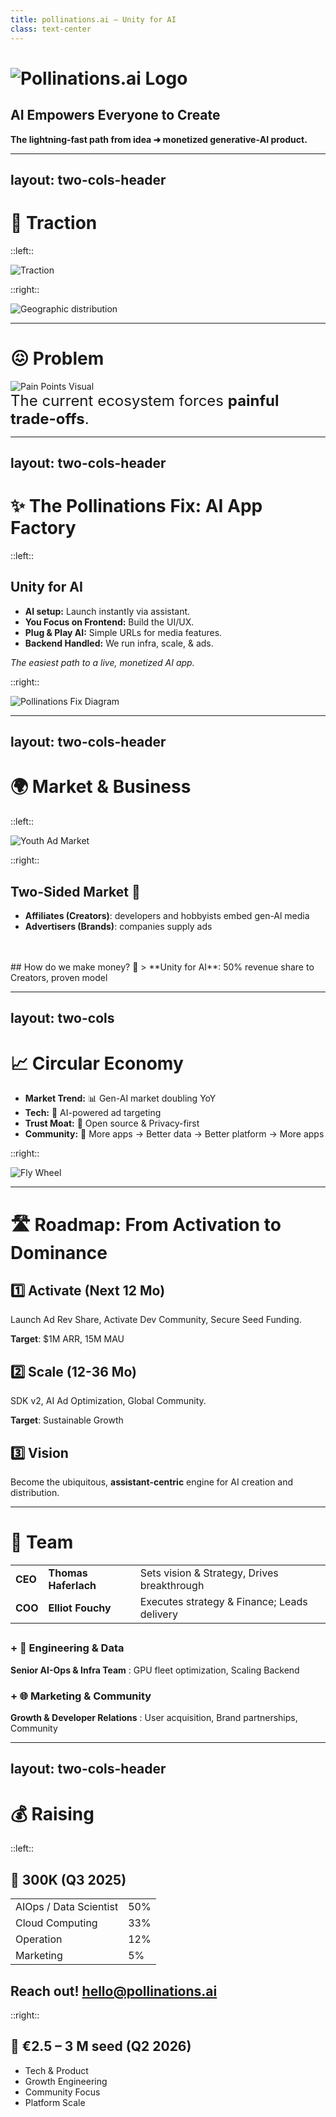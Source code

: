 ```yaml
---
title: pollinations.ai — Unity for AI
class: text-center
---
```


# ![Pollinations.ai Logo](/media/pollinations-ai-logo.png)

## AI Empowers Everyone to Create

**The lightning‑fast path from idea ➜ monetized generative‑AI product.**

<!--
SLIDE GUIDANCE:

**Concise Talking Points Script:**

*   **(Thomas/Elliot):** "We are **Pollinations.AI**."
*   **(Thomas/Elliot):** "We believe **AI empowers everyone to create**."
*   **(Thomas/Elliot):** "Our platform: the **lightning-fast path** from idea to **monetized generative AI product**."
-->

---
layout: two-cols-header
---

# <span class="bg-blue-600 text-white p-2 rounded">**🚀 Traction**</span>

::left::

<img src="/media/traction_infoslide3.png" alt="Traction" class="w-mx mx-auto" />


::right::

<img src="/media/piechart_countries_genz.png" alt="Geographic distribution" class="w-mx mx-auto" />

<!--
*   **Thomas:** "We're seeing **explosive growth**."
*   **Thomas:** "Pollinations powers **>100 MILLION** AI media generations **PER MONTH**."
*   **Elliot:** "Growth is 35% Month-over-Month on key metrics like API requests."
*   **Elliot:** "Over 300 integrations are live – Vibe coders are building more than 2 new apps DAILY."
*   **Thomas:** "Truly **global reach**: Strong adoption in **China, US, India**."
*   **Elliot:** "This shows massive community buy-in & product-market fit."

SLIDE GUIDANCE:
<img src="/media/media_requests_per_day_genz.png" alt="Media Requests Growth" class="w-2/4 mx-auto mb-4" />
- Key Markets: 30% CN, 13% US, 13% EU, 6% IN
- China presence is significant - emphasize our global reach as differentiator
-->

---

# <span class="bg-red-600 text-white p-2 rounded">**😖 Problem**</span>

<img src="/media/paintpointsgenz.png" alt="Pain Points Visual" class="w-5/7 mx-auto" />


<div class="text-center" style="font-size: 24px;">
The current ecosystem forces <b>painful trade-offs</b>.
</div>

<!--
*   **Elliot:** "Building with AI is complex and expensive."
*   **Elliot:** "Creators face infra headaches, authentification issues, and crucially: there is NO easy way to monetize viral apps."
*   **Thomas:** "**End Users**: Hit **paywalls**, have **privacy concerns**, want **more customization**."
*   **Thomas:** "**Ad Providers/Brands**: Struggle to reach the **youth/Gen Z** demographic in AI-native apps."
*   **Elliot:** "The core issue comes from friction & silos, they prevent an open, creative, and monetizable AI ecosystem."
*   **(Optional - Thomas):** "Example: Kid builds viral AI Discord bot -> makes **$0** today. We fix that."

SLIDE GUIDANCE:

### **Creator (Affiliate)**
* Complex AI infrastructure
* Authentication headaches
* No built‑in monetisation

### **End Users (Consumer)**
* Paywalls everywhere
* Privacy concerns
* Limited customisation

### **Ad Providers (Brand)**
* Missing youth demographic
* No AI-native targeting

- Frame problem as a dual pain point affecting both developers AND users
- Don't forget the AD providers. They are not reaching the indie creator apps. The money comes from there so they may be more important than the others in terms of priority/ or same importance
- The problem statement is clear - but could potentially add 1-2 concrete examples of developer/user friction
- Consider mentioning competition implicitly (without naming) by referencing their limitations (check context/parallels-unity-for-ai-and-others.md for more detail)
-->

---
layout: two-cols-header
---

# <span class="bg-green-600 text-white p-2 rounded">✨ The Pollinations Fix: **AI App Factory**</span>

::left::

## Unity for AI

*   **AI setup:** Launch instantly via assistant.
*   **You Focus on Frontend:** Build the UI/UX.
*   **Plug & Play AI:** Simple URLs for media features.
*   **Backend Handled:** We run infra, scale, & ads.

*The easiest path to a live, monetized AI app.*

::right::

<img src="/media/pollinations_fix_genz.png" alt="Pollinations Fix Diagram" class="w-mx mx-auto mt-4" />

<!--
*   **Thomas:** "Our solution: The **Pollinations AI App Factory**."
*   **Thomas:** "Think **Unity for AI**. We make it radically simple."
*   **Elliot:** "It's an end-to-end AI setup that enables instant integration on a fully auto-configured infrastructure."
*   **Elliot:** "Creator solely focus on Frontend, building the cool experience."
*   **Thomas:** "**Plug & Play AI**: Just add simple **URL calls** for text, image, audio features."
*   **Thomas:** "**Backend Handled**: We run the **infra, scale it, handle ads & rev share**."
*   **Elliot:** "It's the easiest and fastest path to a live monetized AI app."

SLIDE GUIDANCE:
- Synthesized from Alt 2 & 3.
- Kept "AI App Factory" (Alt 3).
- Used "AI Sets Up" (Alt 2/3) + "Launch instantly" (Alt 3 speed).
- Used "You Focus on Frontend" (Alt 2 developer role).
- Improved "Plug-in AI" to "Plug & Play AI" + "Simple URLs".
- Used "Backend Handled" (Alt 2 clarity) + "infra, scale & ads" (Alt 2/3 specifics).
- Kept strong tagline (Alt 3).


- Developers use their AI coding assistant (integrated with our tools) to bootstrap projects from various starter kits (React, Unity, etc.), automating repo creation, config, and deployment.
- This frees the developer to concentrate *only* on building the user-facing application.
- Adding generative AI (image, text, audio) requires just simple HTTPS calls to our Edge APIs.
- Pollinations manages the entire backend: scalable hosting (e.g., GitHub Pages), CI/CD, model serving, security, auth, usage metering, and the monetization layer (serving ads, managing rev-share payouts). Zero server ops for the dev.
-->

---
layout: two-cols-header
---

# <span class="bg-purple-600 text-white p-2 rounded">**🌍 Market & Business**</span>

::left::

<img src="/media/youth-ad-market.png" alt="Youth Ad Market" class="w-3/4 mx-auto my-4" />

::right::

## Two-Sided Market 🔄

- **Affiliates (Creators)**: developers and hobbyists embed gen-Al media
- **Advertisers (Brands)**: companies supply ads
<br/>
<br/>
## How do we make money? 🔄
> **Unity for AI**: 50% revenue share to Creators, proven model

<!--
*   **Elliot:** "We operate in a massive, rapidly growing market."
*   **Elliot:** "The Generative AI creator economy TAM is already a larger than 10 Billion $, and doubling YoY." *(Referencing graphic/data point)*
*   **Thomas:** "Our model targets **two key sides**:
    *   **Affiliates (Creators):** Developers/hobbyists embedding our **free AI media APIs**.
    *   **Advertisers (Brands):** Companies reaching the **valuable youth demographic** through these AI apps."
*   **Elliot:** "The Business Model is simple and proven, like Unity's ad model:"
*   **Elliot:** "50% of the revenue goes back to the creators. We provide the platform, they build, we all win."
*   **Thomas:** "Initial revenue streams: **Contextual ads** and **Affiliate referrals**. Pilots are live."
*   
SLIDE GUIDANCE:

* Users get free AI experiences, brands reach youth demographi

💰 Generative AI creator economy **$10 B** TAM 📈 Generative AI market doubling YoY (Gartner 2025)

## Revenue Streams 💰

1. Contextual ads (CPM \$1–2) - *PoC Live*
2. 50% app rev‑share (Roblox style) - *Pilot Live*

In Pollinations.AI’s ecosystem, the core two sides are:
* **Affiliates (Creators):** developers and hobbyists who embed generative-AI media (with referral links) into their apps ~[Tipalti](https://tipalti.com/en-uk/affiliate-hub/affiliate-network/?utm_source=chatgpt.com)~
* **Advertisers (Brands):** companies supplying those referral links and paying for conversions 

**End-user:** Consumer
**Creator:** Affiliate
**Brand:** Advertiser
**Us:** Platform

- Exploring extra revenue stream (TBC from Q2 2026)
   1. Micro‑purchases (stickers, tokens)
   2. Premium tiers (SLA, bigger models)
   3. Data monetisation (e.g. user data for training)
- Untapped / Developping market
- Potential positioning options from parallels doc: "GIPHY-meets-AdSense for AI", "Unsplash for AI—monetised out-of-the-box"
- Unity, AppLovin, and other platforms demonstrate lightweight SDKs with embedded ads are proven high-margin models
- Consider adding slide on how we're better/differently positioned than Unity/AppLovin for AI era (AI-native, better targeting)
-->

---
layout: two-cols
---

# <span class="bg-yellow-600 text-white p-2 rounded">📈 **Circular Economy**</span>

* **Market Trend:** 📊 Gen-AI market doubling YoY
* **Tech:** 🧠 AI-powered ad targeting
* **Trust Moat:** 📖 Open source & Privacy-first
* **Community:** 🔄 More apps → Better data → Better platform → More apps

::right::

<img src="/media/fly-wheel-genz.png" alt="Fly Wheel" class="w-2/3 mx-auto my-4" />

<!--
*   **Thomas:** "Our model creates a **powerful circular economy**, a flywheel for growth." *(Gesture to diagram)*
*   **Thomas:** "**Market Trend Driving Us**: The **GenAI market is exploding**, doubling year-over-year."
*   **Elliot** 
    * Better data from usage continuously unlocks smarter ad targeting, increasing revenue for everyone.
    * Open Source and Privacy-First builds deep trust with developers and users.
*   **Thomas:** "More apps built on Pollinations -> attracts more users -> generates better data -> improves the platform -> encourages **even more apps**. It's self-reinforcing."
*   **Elliot: (optional)** 
    * This isn't just theory – **Unity proved** this ad/rev-share model generates billions.

SLIDE GUIDANCE:
<img src="/media/circular_economy_genz.png" alt="Fly Wheel" class="w-2/3 mx-auto my-4" />
- Market trend:  4× More citizen Creators than pros. 
- Unity generates $1.2B (66%) from ads via lightweight SDK with rev-share - directly parallel to our model
- potentially the best slide to add competition
- one of our principle moats is that devs are embedding us in their open source repositories, making youtube videos, and spreading the word organically. discord bots in many guilds...
- Consider adding from parallels doc: "Anyone who can type a prompt is a potential Pollinations integrator" (maybe previous slide)
- Consider adding IDC forecast: 750M new cloud-native apps by 2026 - huge TAM expansion (previous slide?)
- Ad unit options to consider highlighting: native widgets, brand overlays, performance link ads
-->


---

# <span class="bg-indigo-600 text-white p-2 rounded">**🛣️ Roadmap: From Activation to Dominance**</span>

## **1️⃣ Activate (Next 12 Mo)**
Launch Ad Rev Share, Activate Dev Community, Secure Seed Funding.

**Target**: $1M ARR, 15M MAU

## **2️⃣ Scale (12-36 Mo)**
SDK v2, AI Ad Optimization, Global Community.

**Target**: Sustainable Growth
## **3️⃣ Vision**
Become the ubiquitous, **assistant-centric** engine for AI creation and distribution.

<!--

*   **Thomas:** "Our roadmap focuses on **two clear phases** to capture this market."
*   **Thomas:** "**Phase 1: Activate (Next 12 Months)**"
    *   "Launch **Ad Revenue Share** platform wide."
    *   "**Activate developer community** further with grants & tools."
    *   "Secure **Seed Funding ($2.5-3M)**."
    *   "Target: **$1M ARR *annual recurring revenue*, 15M MAU**."
*   **Elliot**
    *   In Phase 2 we scale (12-36 Months)
        *   Release SDK v2 for deeper integrations
        *   Implement AI-driven Ad Optimization
        *   Build a truly global community and support its structure
    *   Main target is a sustainable growth!
*   **Thomas:** "**Phase 3: Vision**"
    *   "Become the **ubiquitous engine** for AI creation."
    *   "Focus on **assistant-centric integration** – AI building AI."
    *   "The definitive **'Unity for AI Experiences'**."

Baseline – End of Q2 2025 (June 2025)
• Users & Engagement: 3M MAU · 80M monthly generations
• Monetization: ≈ $0 ARR (Basic text-ad append for unregistered apps only - Live)
• Platform: Authentication live (pollinations-init issuing tokens) · Core Edge Services live (Image, Text, Audio Gen APIs + Open Source React SDK)


SLIDE GUIDANCE:
## **1️⃣ Activate (Next 12 Mo)**
**Prove core loop:** Launch Ad Rev Share, Activate Dev Community, Secure Seed Funding ($2.5-3M).
*Target: $1.2M+ ARR, 5.5M MAU*

## **2️⃣ Scale (12-36 Mo)**
**Expand ecosystem:** SDK v2, AI Ad Optimization, Global Community.
*Target: Sustainable Growth, Diversified Revenue (Premium Tiers, Data Monetisation, In-AppMicro Payments)*

## **3️⃣ Dominate (Vision)**
Become the ubiquitous, **interface-free engine** for AI creation and distribution.
*The "Unity for AI Experiences"*
-->

---

# <span class="bg-pink-600 text-white p-2 rounded">👥 **Team**</span>

|         |                      |                                             |
| ------- | -------------------- | ------------------------------------------- |
| **CEO** | **Thomas Haferlach** | Sets vision & Strategy, Drives breakthrough |
| **COO** | **Elliot Fouchy**    | Executes strategy & Finance; Leads delivery |

## 

### **+ 🧠 Engineering & Data**  
**Senior AI-Ops & Infra Team** : GPU fleet optimization, Scaling Backend

### **+ 🌐 Marketing & Community**
**Growth & Developer Relations** : User acquisition, Brand partnerships, Community

<!--

*   **Elliot** 
    * Executing this vision requires the right team
        *   Thomas, founder and CEO, drives **vision, strategy, breakthrough tech 
        *   I, as COO, am executing strategy, finance, delivery
        *   Our decade-long collaboration provides strong synergy, backed by AI & scaling experience
*   **Thomas:** "**Planned Key Hires:**
    *   Senior **AI-Ops & Infra** team for GPU optimization and scaling.
    *   **Growth & Developer Relations** lead for user acquisition, partnerships, community."


SLIDE GUIDANCE:
- Collaboration: The founders share a long history of collaboration, having worked together on various technology and creative projects for more than a decade, building strong synergy and shared vision.
-->

---
layout: two-cols-header
---

# <span class="bg-teal-600 text-white p-2 rounded">**💰 Raising**</span>

::left:: 

## **🌱 300K** (Q3 2025)
|  |  |
|----------|---------|
| AIOps / Data Scientist | 50% |
| Cloud Computing | 33% |
| Operation | 12% |
| Marketing | 5% |

## Reach out! hello@pollinations.ai

::right::

## **🚀 €2.5 – 3 M seed** (Q2 2026)
* Tech & Product
* Growth Engineering
* Community Focus
* Platform Scale

<!--

*   **Elliot:** "To kickstart our Activate phase, we're securing **€300K now (Q3 2025)**."
*   **Elliot:** "**Immediate Use:**
    *   **50% AIOps/Data Scientist:** To optimize models and ad targeting in API requests.
    *   **12% Operations:** Streamlining delivery & finance.
    *   **5% Marketing:** Early community & brand building."
*   **Thomas:** "Following that, we'll raise a **€2.5 - €3 Million Seed round in Q2 2026**."
*   **Thomas:** "**The Seed Round Powers Our Scale Phase:**
    *   Build SDK v2, enhance AdTech.
    *   Drive user acquisition & monetization.
    *   Expand developer grants & ecosystem.
    *   Ensure robust infrastructure for mass adoption."
*   **Elliot:** "This funding strategy ensures we can **hit our milestones** and build the leading open platform for generative AI."

*   
SLIDE GUIDANCE:
* Tech & Product: SDK v2, AI AdTech, Premium Offerings
* Growth Engine: Scale Revenue & Global User Base
* Community Focus: Empower "Vibe Coders," Expand Ecosystem
* Platform Scale: Robust Infrastructure for Mass Adoption
-->
